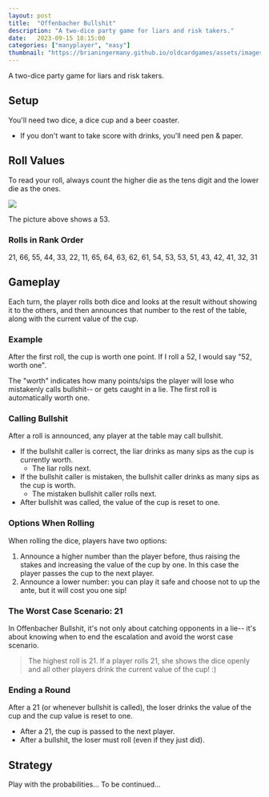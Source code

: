 ```yaml
---
layout: post
title:  "Offenbacher Bullshit"
description: "A two-dice party game for liars and risk takers."
date:   2023-09-15 18:15:00
categories: ["manyplayer", "easy"]
thumbnail: "https://brianingermany.github.io/oldcardgames/assets/images/maexchen.jpg"
---
```

A two-dice party game for liars and risk takers.

## Setup
You'll need two dice, a dice cup and a beer coaster.
- If you don't want to take score with drinks, you'll need pen & paper. 
  
## Roll Values
To read your roll, always count the higher die as the tens digit and the lower die as the ones. 

![](https://brianingermany.github.io/oldcardgames/assets/images/maexchen.jpg)

The picture above shows a 53.

### Rolls in Rank Order
21, 66, 55, 44, 33, 22, 11, 65, 64, 63, 62, 61, 54, 53, 53, 51, 43, 42, 41, 32, 31

## Gameplay
Each turn, the player rolls both dice and looks at the result without showing it to the others, and then announces that number to the rest of the table, along with the current value of the cup.

### Example 
After the first roll, the cup is worth one point. If I roll a 52, I would say "52, worth one".

The "worth" indicates how many points/sips the player will lose who mistakenly calls bullshit-- or gets caught in a lie. The first roll is automatically worth one.

### Calling Bullshit
After a roll is announced, any player at the table may call bullshit. 
- If the bullshit caller is correct, the liar drinks as many sips as the cup is currently worth.
  - The liar rolls next.
- If the bullshit caller is mistaken, the bullshit caller drinks as many sips as the cup is worth.
  - The mistaken bullshit caller rolls next.
- After bullshit was called, the value of the cup is reset to one.

### Options When Rolling  
When rolling the dice, players have two options:
1. Announce a higher number than the player before, thus raising the stakes and increasing the value of the cup by one. In this case the player passes the cup to the next player.
2. Announce a lower number: you can play it safe and choose not to up the ante, but it will cost you one sip!

### The Worst Case Scenario: 21
In Offenbacher Bullshit, it's not only about catching opponents in a lie-- it's about knowing when to end the escalation and avoid the worst case scenario.

> The highest roll is 21. If a player rolls 21, she shows the dice openly and all other players drink the current value of the cup! :)

### Ending a Round
After a 21 (or whenever bullshit is called), the loser drinks the value of the cup and the cup value is reset to one.
- After a 21, the cup is passed to the next player.
- After a bullshit, the loser must roll (even if they just did).

## Strategy
Play with the probabilities... To be continued...